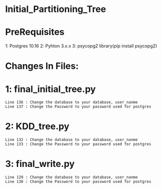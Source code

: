 # Initial_Partitioning_Tree

# PreRequisites
   1: Postgres 10.16
   2: Pyhton 3.x.x
   3: psycopg2 library(pip install psycopg2)
  
  
 # Changes In Files:
  # 1: final_initial_tree.py
    Line 136 : Change the database to your database, user_nanme 
    Line 137 : Change the Password to your password used for postgres
    
   # 2: KDD_tree.py
    Line 132 : Change the database to your database, user_nanme 
    Line 133 : Change the Password to your password used for postgres
   
   # 3: final_write.py
    Line 129 : Change the database to your database, user_nanme 
    Line 130 : Change the Password to your password used for postgres
